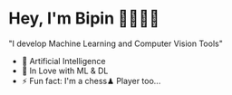 # Hey, I'm Bipin 👋👨🏻‍💻 
<!--- <img src ="https://media.giphy.com/media/coxQHKASG60HrHtvkt/giphy.gif" align="right" width="280" height="200" />### "A Mission-driven Machine Learning Engineer with a passion for programming, collaboration, and alacrity to learn" ---->
"I develop Machine Learning and Computer Vision Tools"
<br>

<!---
<p align = "center">
  <img src="https://github.com/bipinthecoder/bipinthecoder/blob/master/Blog-Article-MERN-Stack.jpg" width="800" height="400">
</p>
--->

- 🧠 Artificial Intelligence
- 💜 In Love with ML & DL
- ⚡ Fun fact: I'm a chess♟ Player too...



[website]: https://bipinthecoder.github.io
[twitter]: https://twitter.com/bipinthecoder
[linkedin]: https://linkedin.com/in/bipinthecoder
